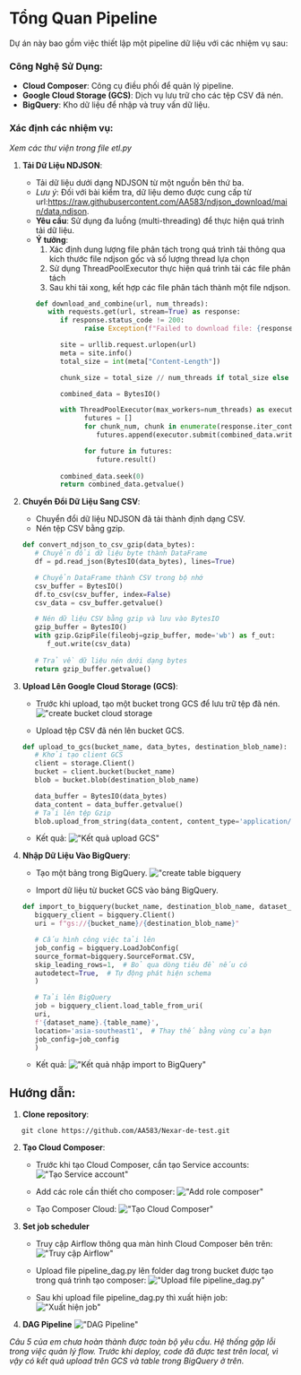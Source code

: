 # Tổng Quan Pipeline

Dự án này bao gồm việc thiết lập một pipeline dữ liệu với các nhiệm vụ sau:

### Công Nghệ Sử Dụng:
- **Cloud Composer**: Công cụ điều phối để quản lý pipeline.
- **Google Cloud Storage (GCS)**: Dịch vụ lưu trữ cho các tệp CSV đã nén.
- **BigQuery**: Kho dữ liệu để nhập và truy vấn dữ liệu.

### Xác định các nhiệm vụ:
*Xem các thư viện trong file etl.py*

1. **Tải Dữ Liệu NDJSON**:  
   - Tải dữ liệu dưới dạng NDJSON từ một nguồn bên thứ ba. 
   - *Lưu ý*: Đối với bài kiểm tra, dữ liệu demo được cung cấp từ url:https://raw.githubusercontent.com/AA583/ndjson_download/main/data.ndjson.  
   - **Yêu cầu**: Sử dụng đa luồng (multi-threading) để thực hiện quá trình tải dữ liệu.
   - **Ý tưởng**: 
      1. Xác định dung lượng file phân tách trong quá trình tải thông qua kích thước file ndjson gốc và số lượng thread lựa chọn
      2. Sử dụng ThreadPoolExecutor thực hiện quá trình tải các file phân tách
      3. Sau khi tải xong, kết hợp các file phân tách thành một file ndjson.
      ```py
      def download_and_combine(url, num_threads):
         with requests.get(url, stream=True) as response:
            if response.status_code != 200:
                  raise Exception(f"Failed to download file: {response.status_code}")

            site = urllib.request.urlopen(url)
            meta = site.info()
            total_size = int(meta["Content-Length"])

            chunk_size = total_size // num_threads if total_size else 1024 * 1024 

            combined_data = BytesIO()

            with ThreadPoolExecutor(max_workers=num_threads) as executor:
                  futures = []
                  for chunk_num, chunk in enumerate(response.iter_content(chunk_size), start=1):
                     futures.append(executor.submit(combined_data.write, chunk))

                  for future in futures:
                     future.result()
                     
            combined_data.seek(0)
            return combined_data.getvalue()
      ```

2. **Chuyển Đổi Dữ Liệu Sang CSV**:  
   - Chuyển đổi dữ liệu NDJSON đã tải thành định dạng CSV. 
   - Nén tệp CSV bằng gzip.
   ```py
   def convert_ndjson_to_csv_gzip(data_bytes):
      # Chuyển đổi dữ liệu byte thành DataFrame
      df = pd.read_json(BytesIO(data_bytes), lines=True)

      # Chuyển DataFrame thành CSV trong bộ nhớ
      csv_buffer = BytesIO()
      df.to_csv(csv_buffer, index=False)
      csv_data = csv_buffer.getvalue()

      # Nén dữ liệu CSV bằng gzip và lưu vào BytesIO
      gzip_buffer = BytesIO()
      with gzip.GzipFile(fileobj=gzip_buffer, mode='wb') as f_out:
         f_out.write(csv_data)
      
      # Trả về dữ liệu nén dưới dạng bytes
      return gzip_buffer.getvalue()
   ```

3. **Upload Lên Google Cloud Storage (GCS)**:  
   - Trước khi upload, tạo một bucket trong GCS để lưu trữ tệp đã nén.
   !["create bucket cloud storage](image/Create_bucket_cloud_storage.png)

   - Upload tệp CSV đã nén lên bucket GCS.
   ```py
   def upload_to_gcs(bucket_name, data_bytes, destination_blob_name):
      # Khởi tạo client GCS
      client = storage.Client()
      bucket = client.bucket(bucket_name)
      blob = bucket.blob(destination_blob_name)

      data_buffer = BytesIO(data_bytes)
      data_content = data_buffer.getvalue()
      # Tải lên tệp Gzip
      blob.upload_from_string(data_content, content_type='application/gzip')
   ```

   - Kết quả: 
   !["Kết quả upload GCS"](image/output_upload_storage.png)

4. **Nhập Dữ Liệu Vào BigQuery**:
   - Tạo một bảng trong BigQuery.
   !["create table bigquery](image/create_table_BigQuery.png)

   - Import dữ liệu từ bucket GCS vào bảng BigQuery.
   ```py
   def import_to_bigquery(bucket_name, destination_blob_name, dataset_name, table_name):
      bigquery_client = bigquery.Client()
      uri = f"gs://{bucket_name}/{destination_blob_name}"

      # Cấu hình công việc tải lên
      job_config = bigquery.LoadJobConfig(
      source_format=bigquery.SourceFormat.CSV,
      skip_leading_rows=1,  # Bỏ qua dòng tiêu đề nếu có
      autodetect=True,  # Tự động phát hiện schema
      )

      # Tải lên BigQuery
      job = bigquery_client.load_table_from_uri(
      uri,
      f'{dataset_name}.{table_name}',
      location='asia-southeast1',  # Thay thế bằng vùng của bạn
      job_config=job_config
      )
   ```

   - Kết quả:
   !["Kết quả nhập import to BigQuery"](image/output_import_bigquery.png)

## Hướng dẫn:

1. **Clone repository**:
```console
   git clone https://github.com/AA583/Nexar-de-test.git      
```
2. **Tạo Cloud Composer**:
   - Trước khi tạo Cloud Composer, cần tạo Service accounts:
   !["Tạo Service account"](image/create_service_account.png)

   - Add các role cần thiết cho composer:
   !["Add role composer"](image/add_role_composer.png)

   - Tạo Composer Cloud:
   !["Tạo Cloud Composer"](image/create_composer.png)

3. **Set job scheduler**
   - Truy cập Airflow thông qua màn hình Cloud Composer bên trên:
   !["Truy cập Airflow"](image/before_upload_dag.png)

   - Upload file pipeline_dag.py lên folder dag trong bucket được tạo trong quá trình tạo composer:
   !["Upload file pipeline_dag.py"](image/upload_pipeline_dag.png)

   - Sau khi upload file pipeline_dag.py thì xuất hiện job:
   !["Xuất hiện job"](image/job_in_dag_airflow.png)

4. **DAG Pipeline**
   !["DAG Pipeline"](image/dag_pipeline.png)

*Câu 5 của em chưa hoàn thành được toàn bộ yêu cầu. Hệ thống gặp lỗi trong việc quản lý flow. Trước khi deploy, code đã được test trên local, vì vậy có kết quả upload trên GCS và table trong BigQuery ở trên.*
